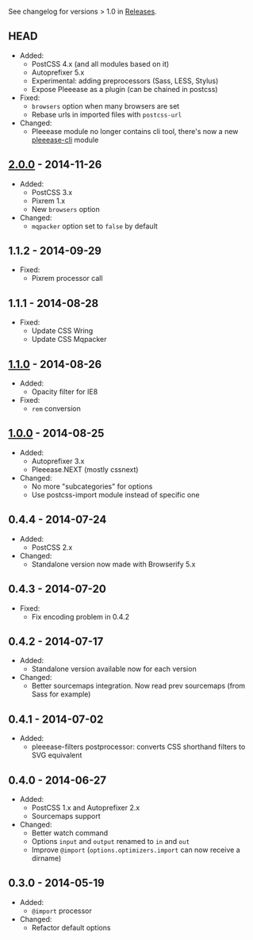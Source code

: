See changelog for versions > 1.0 in [Releases](https://github.com/iamvdo/pleeease/releases).

## HEAD

* Added:
  * PostCSS 4.x (and all modules based on it)
  * Autoprefixer 5.x
  * Experimental: adding preprocessors (Sass, LESS, Stylus)
  * Expose Pleeease as a plugin (can be chained in postcss)
* Fixed:
  * `browsers` option when many browsers are set
  * Rebase urls in imported files with `postcss-url`
* Changed:
  * Pleeease module no longer contains cli tool, there's now a new [pleeease-cli](https://github.com/iamvdo/pleeease-cli) module

## [2.0.0] - 2014-11-26

* Added:
  * PostCSS 3.x
  * Pixrem 1.x
  * New `browsers` option
* Changed:
  * `mqpacker` option set to `false` by default

## 1.1.2 - 2014-09-29

* Fixed:
  * Pixrem processor call

## 1.1.1 - 2014-08-28

* Fixed:
  * Update CSS Wring
  * Update CSS Mqpacker

## [1.1.0] - 2014-08-26

* Added:
  * Opacity filter for IE8
* Fixed:
  * `rem` conversion

## [1.0.0] - 2014-08-25

* Added:
  * Autoprefixer 3.x
  * Pleeease.NEXT (mostly cssnext)
* Changed:
  * No more "subcategories" for options
  * Use postcss-import module instead of specific one

## 0.4.4 - 2014-07-24

* Added:
  * PostCSS 2.x
* Changed:
  * Standalone version now made with Browserify 5.x

## 0.4.3 - 2014-07-20

* Fixed:
  * Fix encoding problem in 0.4.2

## 0.4.2 - 2014-07-17

* Added:
  * Standalone version available now for each version
* Changed:
  * Better sourcemaps integration. Now read prev sourcemaps (from Sass for example)


## 0.4.1 - 2014-07-02

* Added:
  * pleeease-filters postprocessor: converts CSS shorthand filters to SVG equivalent

## 0.4.0 - 2014-06-27

* Added:
  * PostCSS 1.x and Autoprefixer 2.x
  * Sourcemaps support
* Changed:
  * Better watch command
  * Options `input` and `output` renamed to `in` and `out`
  * Improve `@import` (`options.optimizers.import` can now receive a dirname)

## 0.3.0 - 2014-05-19
* Added:
  * `@import` processor
* Changed:
  * Refactor default options

[1.0.0]: https://github.com/iamvdo/pleeease/releases/tag/1.0.0
[1.1.0]: https://github.com/iamvdo/pleeease/releases/tag/1.1.0
[2.0.0]: https://github.com/iamvdo/pleeease/releases/tag/2.0.0
